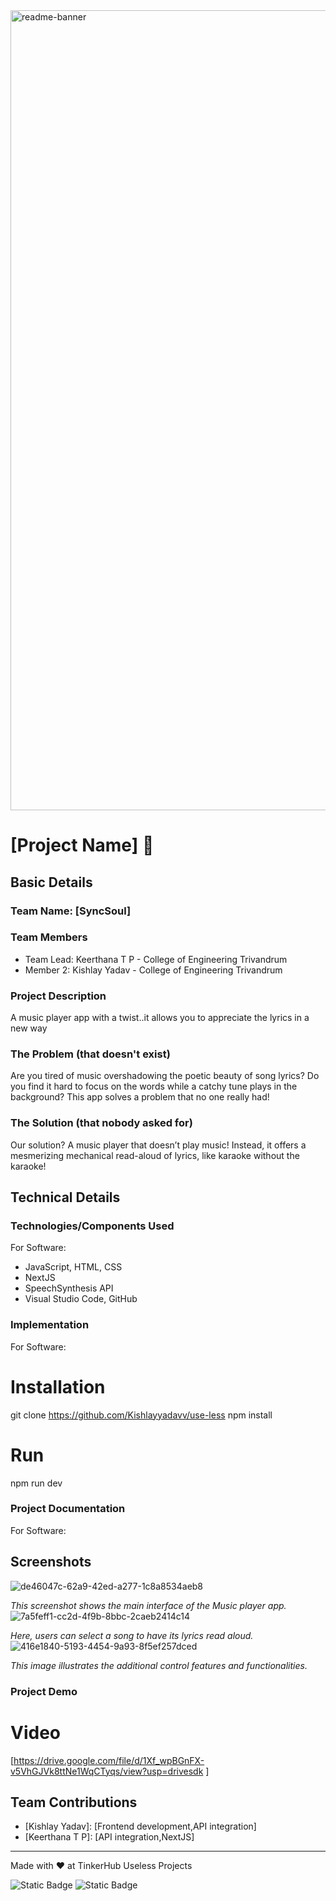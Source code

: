 <img width="1280" alt="readme-banner" src="https://github.com/user-attachments/assets/35332e92-44cb-425b-9dff-27bcf1023c6c">

# [Project Name] 🎯


## Basic Details
### Team Name: [SyncSoul]


### Team Members
- Team Lead: Keerthana T P - College of Engineering Trivandrum
- Member 2: Kishlay Yadav - College of Engineering Trivandrum


### Project Description
A music player app with a twist..it allows you to appreciate the lyrics in a new way

### The Problem (that doesn't exist)
Are you tired of music overshadowing the poetic beauty of song lyrics? Do you find it hard to focus on the words while a catchy tune plays in the background? This app solves a problem that no one really had!

### The Solution (that nobody asked for)
Our solution? A music player that doesn’t play music! Instead, it offers a mesmerizing mechanical read-aloud of lyrics, like karaoke without the karaoke!

## Technical Details
### Technologies/Components Used
For Software:
- JavaScript, HTML, CSS
- NextJS
- SpeechSynthesis API
- Visual Studio Code, GitHub



### Implementation
For Software:
# Installation
git clone https://github.com/Kishlayyadavv/use-less
npm install

# Run
npm run dev

### Project Documentation
For Software:

## Screenshots
![de46047c-62a9-42ed-a277-1c8a8534aeb8](https://github.com/user-attachments/assets/87368cff-7781-4dd0-bd7b-6d4678e89d97)

*This screenshot shows the main interface of the Music player app.*
![7a5feff1-cc2d-4f9b-8bbc-2caeb2414c14](https://github.com/user-attachments/assets/c33b0eb3-3920-461b-95d4-e9003239a92a)

*Here, users can select a song to have its lyrics read aloud.*
![416e1840-5193-4454-9a93-8f5ef257dced](https://github.com/user-attachments/assets/ea7bebcf-b7fe-4269-991c-5df615515703)

*This image illustrates the additional control features and functionalities.*

### Project Demo
# Video
[https://drive.google.com/file/d/1Xf_wpBGnFX-v5VhGJVk8ttNe1WqCTyqs/view?usp=drivesdk ]



## Team Contributions
- [Kishlay Yadav]: [Frontend development,API integration]
- [Keerthana T P]: [API integration,NextJS]


---
Made with ❤️ at TinkerHub Useless Projects 

![Static Badge](https://img.shields.io/badge/TinkerHub-24?color=%23000000&link=https%3A%2F%2Fwww.tinkerhub.org%2F)
![Static Badge](https://img.shields.io/badge/UselessProject--24-24?link=https%3A%2F%2Fwww.tinkerhub.org%2Fevents%2FQ2Q1TQKX6Q%2FUseless%2520Projects)
